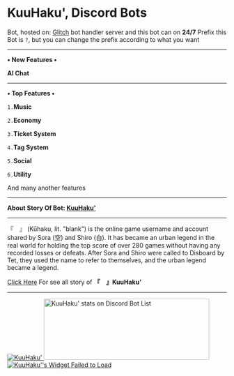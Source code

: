 <h1>KuuHaku', Discord Bots</h1>
<p>Bot, hosted on: <a target="_blank" onclick="trackCampaignWebClick('', 'description');" rel="nofollow" href="https://glitch.com">Glitch</a> bot handler server and this bot can on <strong>24/7</strong>
Prefix this Bot is <code>?</code>, but you can change the prefix according to what you want</p>
<hr>
<p><strong>• New Features • </strong></p>
<p><strong>AI Chat</strong></p>
<hr>
<p><strong>• Top Features • </strong></p>
<p><code>1.</code><strong>Music</strong></p>
<p><code>2.</code><strong>Economy</strong></p>
<p><code>3.</code><strong>Ticket System</strong></p>
<p><code>4.</code><strong>Tag System</strong></p>
<p><code>5.</code><strong>Social</strong></p>
<p><code>6.</code><strong>Utility</strong></p>
<p>And many another features</p>
<hr>
<p><strong>About Story Of Bot: <a target="_blank" onclick="trackCampaignWebClick('', 'description');" rel="nofollow" href="https://no-game-no-life.fandom.com/wiki/%E3%80%8E_%E3%80%8F">KuuHaku'</a></strong></p>
<hr>
<p>『　』 (Kūhaku, lit. "blank") is the online game username and account shared by Sora (空) and Shiro (白). It has became an urban legend in the real world for holding the top score of over 280 games without having any recorded losses or defeats. After Sora and Shiro were called to Disboard by Tet, they used the name to refer to themselves, and the urban legend became a legend.</p>
<p><a target="_blank" onclick="trackCampaignWebClick('', 'description');" rel="nofollow" href="https://no-game-no-life.fandom.com/wiki/%E3%80%8E_%E3%80%8F">Click Here</a> For see all story of <strong>『　』KuuHaku'</strong></p>
<hr>
<a href="https://discordbots.org/bot/517305838348664833" >
  <img src="https://discordbots.org/api/widget/517305838348664833.svg" alt="KuuHaku'" />
</a>
<a href="https://discordbotlist.com/bots/517305838348664833">
	<img 
		width="380" 
		height="140" 
		src="https://discordbotlist.com/bots/517305838348664833/widget" 
		alt="KuuHaku' stats on Discord Bot List">
</a>
<a href="https://botsfordiscord.com/bots/517305838348664833" >
            <img src="https://botsfordiscord.com/api/bot/517305838348664833/widget" title="Visit KuuHaku' listed on Bots for Discord!" alt="KuuHaku''s Widget Failed to Load" /></a>
